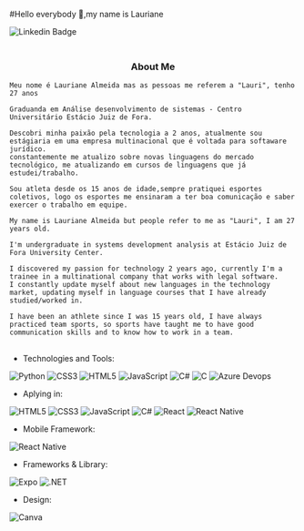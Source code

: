 #Hello everybody 👋,my name is Lauriane

![Linkedin Badge](https://img.shields.io/badge/-LinkedIn-blue?style=flat-square&logo=Linkedin&logoColor=white&link=https://www.linkedin.com/in/lauryalmeida/)

<h3 align="center">  
  <br>
  About Me
  <br>
</h3>

```
Meu nome é Lauriane Almeida mas as pessoas me referem a "Lauri", tenho 27 anos 
 
Graduanda em Análise desenvolvimento de sistemas - Centro Universitário Estácio Juiz de Fora.
 
Descobri minha paixão pela tecnologia a 2 anos, atualmente sou estágiaria em uma empresa multinacional que é voltada para softaware jurídico.
constantemente me atualizo sobre novas linguagens do mercado tecnológico, me atualizando em cursos de linguagens que já estudei/trabalho.
 
Sou atleta desde os 15 anos de idade,sempre pratiquei esportes coletivos, logo os esportes me ensinaram a ter boa comunicação e saber exercer o trabalho em equipe.
``` 
```
My name is Lauriane Almeida but people refer to me as "Lauri", I am 27 years old. 
 
I'm undergraduate in systems development analysis at Estácio Juiz de Fora University Center.
 
I discovered my passion for technology 2 years ago, currently I'm a trainee in a multinational company that works with legal software.
I constantly update myself about new languages in the technology market, updating myself in language courses that I have already studied/worked in.
 
I have been an athlete since I was 15 years old, I have always practiced team sports, so sports have taught me to have good communication skills and to know how to work in a team.
```
##

- Technologies and Tools: 

![Python](https://img.shields.io/badge/-Python-0c0c0c?style=flat-square&logo=python)
![CSS3](https://img.shields.io/badge/-CSS3-1572B6?style=flat-square&logo=css3)
![HTML5](https://img.shields.io/badge/-HTML5-E34F26?style=flat-square&logo=html5&logoColor=white)
![JavaScript](https://img.shields.io/badge/-JavaScript-9e7e15?style=flat-square&logo=javascript)
![C#](https://img.shields.io/badge/C%23-239120?style=for-the-badge&logo=c-sharp&logoColor=white)
![C](https://img.shields.io/badge/C-00599C?style=for-the-badge&logo=c&logoColor=white)
![Azure Devops](https://img.shields.io/badge/Azure_DevOps-0078D7?style=for-the-badge&logo=azure-devops&logoColor=white)

- Aplying in: 

![HTML5](https://img.shields.io/badge/-HTML5-E34F26?style=flat-square&logo=html5&logoColor=white)
![CSS3](https://img.shields.io/badge/-CSS3-1572B6?style=flat-square&logo=css3)
![JavaScript](https://img.shields.io/badge/-JavaScript-9e7e15?style=flat-square&logo=javascript)
![C#](https://img.shields.io/badge/C%23-239120?style=for-the-badge&logo=c-sharp&logoColor=white)
![React](https://img.shields.io/badge/React-20232A?style=for-the-badge&logo=react&logoColor=61DAFB)
![React Native](https://img.shields.io/badge/React_Native-20232A?style=for-the-badge&logo=react&logoColor=61DAFB)


- Mobile Framework: 

![React Native](https://img.shields.io/badge/React_Native-20232A?style=for-the-badge&logo=react&logoColor=61DAFB)

- Frameworks & Library: 

![Expo](https://img.shields.io/badge/Expo-1B1F23?style=for-the-badge&logo=expo&logoColor=white)
![.NET](https://img.shields.io/badge/.NET-512BD4?style=for-the-badge&logo=dotnet&logoColor=white)

- Design: 

![Canva](https://img.shields.io/badge/Canva-%2300C4CC.svg?&style=for-the-badge&logo=Canva&logoColor=white)
        
 <a href="https://github.com/Laurysialm">

